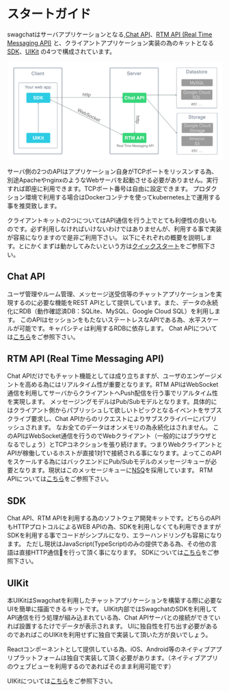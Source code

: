 # スタートガイド

swagchatはサーバアプリケーションとなる,[Chat API](#chat-api)、[RTM API (Real Time Messaging API)](#rtm-api-real-time-messaging-api) と、クライアントアプリケーション実装の為のキットとなる [SDK](#sdk)、[UIKit](#uikit) の4つで構成されています。

![swagchat構成](../img/swagchat-start-guide.png "swagchat構成")

サーバ側の2つのAPIはアプリケーション自身がTCPポートをリッスンする為、別途ApacheやnginxのようなWebサーバを起動させる必要がありません。実行すれば即座に利用できます。TCPポート番号は自由に設定できます。
プロダクション環境で利用する場合はDockerコンテナを使ってkubernetes上で運用する事を推奨致します。

クライアントキットの2つについてはAPI通信を行う上でとても利便性の良いものです。必ず利用しなければいけないわけではありませんが、利用する事で実装が容易になりますので是非ご利用下さい。
以下にそれぞれの概要を説明します。とにかくまずは動かしてみたいという方は[クイックスタート](./quick-start/README.md)をご参照下さい。

## Chat API

ユーザ管理やルーム管理、メッセージ送受信等のチャットアプリケーションを実現するのに必要な機能をREST APIとして提供しています。また、データの永続化にRDB（動作確認済DB：SQLite、MySQL、Google Cloud SQL）を利用します。
このAPIはセッションをもたないステートレスなAPIである為、水平スケールが可能です。キャパシティは利用するRDBに依存します。
Chat APIについては[こちら](chat-api/README.md)をご参照下さい。

## RTM API (Real Time Messaging API)

Chat APIだけでもチャット機能としては成り立ちますが、ユーザのエンゲージメントを高める為にはリアルタイム性が重要となります。RTM APIはWebSocket通信を利用してサーバからクライアントへPush配信を行う事でリアルタイム性を実現します。
メッセージングモデルはPub/Subモデルとなります。具体的にはクライアント側からパブリッシュして欲しいトピックとなるイベントをサブスクライブ要求し、Chat APIからのリクエストによりサブスクライバーにパブリッシュされます。
なお全てのデータはオンメモリの為永続化はされません。
このAPIはWebSocket通信を行うのでWebクライアント（一般的にはブラウザとなるでしょう）とTCPコネクションを張り続けます。つまりWebクライアントとAPIが稼働しているホストが直接1対1で接続される事になります。よってこのAPIをスケールする為にはバックエンドにPub/Subモデルのメッセージキューが必要となります。現状はこのメッセージキューに[NSQ](http://nsq.io/)を採用しています。
RTM APIについては[こちら](rtm-api/README.md)をご参照下さい。

## SDK

Chat API、RTM APIを利用する為のソフトウェア開発キットです。どちらのAPIもHTTPプロトコルによるWEB APIの為、SDKを利用しなくても利用できますがSDKを利用する事でコードがシンプルになり、エラーハンドリングも容易になります。
ただし現状はJavaScript(TypeScript)のみの提供である為、その他の言語は直接HTTP通信を行って頂く事になります。
SDKについては[こちら](sdk/README.md)をご参照下さい。


## UIKit

本UIKitはSwagchatを利用したチャットアプリケーションを構築する際に必要なUIを簡単に描画できるキットです。
UIKit内部ではSwagchatのSDKを利用してAPI通信を行う処理が組み込まれている為、Chat APIサーバとの接続ができていれば設置するたけでデータが表示されます。
UIに独自性を打ち出す必要があるのであればこのUIKitを利用せずに独自で実装して頂いた方が良いでしょう。

Reactコンポーネントとして提供している為、iOS、Android等のネイティブアプリプラットフォームは独自で実装して頂く必要があります。（ネイティブアプリのウェブビューを利用するのであればそのまま利用可能です）

UIKitについては[こちら](uikit/README.md)をご参照下さい。
